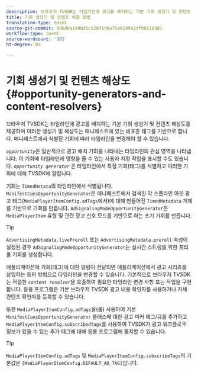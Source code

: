 ```yaml
---
description: 브라우저 TVSDK는 타임라인에 광고를 배치하는 기본 기회 생성기 및 컨텐츠 해상도를 제공하며 이러한 생성기 및 해상도는 매니페스트에 있는 비표준 태그를 기반으로 합니다. 매니페스트에서 식별된 기회에 따라 타임라인을 변경해야 할 수 있습니다.
title: 기회 생성기 및 컨텐츠 해결 방법
translation-type: tm+mt
source-git-commit: 89bdda1d4bd5c126f19ba75a819942df901183d1
workflow-type: tm+mt
source-wordcount: '301'
ht-degree: 0%

---
```



# 기회 생성기 및 컨텐츠 해상도{#opportunity-generators-and-content-resolvers}

브라우저 TVSDK는 타임라인에 광고를 배치하는 기본 기회 생성기 및 컨텐츠 해상도를 제공하며 이러한 생성기 및 해상도는 매니페스트에 있는 비표준 태그를 기반으로 합니다. 매니페스트에서 식별된 기회에 따라 타임라인을 변경해야 할 수 있습니다.

*`opportunity`*&#x200B;은 일반적으로 광고 배치 기회를 나타내는 타임라인의 관심 영역을 나타냅니다. 이 기회에 타임라인에 영향을 줄 수 있는 사용자 지정 작업을 표시할 수도 있습니다. *`opportunity generator`* 은 타임라인에서 특정 기회(태그)를 식별하고 이러한 기회에 대해 TVSDK에 알립니다.

기회는 `TimedMetata`의 타임라인에서 식별됩니다. `ManifestCuesOpportunityGenerator`은 매니페스트에서 검색된 각 스플라인 아웃 광고 태그(`MediaPlayerItemConfig.adTags`에서)에 대해 만들어진 `TimedMetadata` 개체를 기반으로 기회를 만듭니다. `AdSignalingModeOpportunityGenerator`은 `MediaPlayerItem` 유형 및 관련 광고 신호 모드를 기반으로 하는 초기 기회를 만듭니다.

>[!TIP]
>
>`AdvertisingMetadata.livePreroll` 또는 `AdvertisingMetadata.preroll` 속성이 설정된 경우 `AdSignalingModeOpportunityGenerator`는 실시간 스트림을 위한 프리롤 기회를 생성합니다.

애플리케이션에 기회(태그)에 대한 알림이 전달되면 애플리케이션에서 광고 시리즈를 삽입하는 등의 방법으로 타임라인을 변경할 수 있습니다. 기본적으로 브라우저 TVSDK는 적절한 *`content resolver`*&#x200B;을 호출하여 필요한 타임라인 변경 사항 또는 작업을 구현합니다. 응용 프로그램은 기본 브라우저 TVSDK 광고 내용 확인자를 사용하거나 자체 컨텐츠 확인자를 등록할 수 있습니다.

또한 `MediaPlayerItemConfig.adTags`을(를) 사용하여 기본 `ManifestCuesOpportunityGenerator` 클래스에 대한 광고 마커 태그/큐를 추가하고 `MediaPlayerItemConfig.subscribedTags`를 사용하여 TVSDK가 광고 워크플로우 정보가 있을 수 있는 추가 태그에 대해 응용 프로그램에 통지할 수 있습니다.

>[!TIP]
>
>`MediaPlayerItemConfig.adTags` 및 `MediaPlayerItemConfig.subscribeTags`의 기본값은 `[MediaPlayerItemConfig.DEFAULT_AD_TAG]`입니다.


